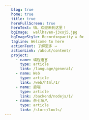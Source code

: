 ```yaml
---
   blog: true
   home: true
   title: true
   heroFullScreen: true
   heroText: 嗨，欢迎来到这里！
   bgImage:  wallhaven-j3xoj5.jpg
   bgImageStyle: Record<opacity = 0>
   tagline: Welcome to here
   actionText: 了解更多 →
   actionLink: /about/content/
   project:
     - name: 编程语言
       type: article
       link: /language/general/
     - name: Web
       type: article
       link: /web/html/1/
     - name: 后端
       type: article
       link: /backend/nodejs/1/
     - name: 杂七杂八
       type: article
       link: /store/tools/
---
```

